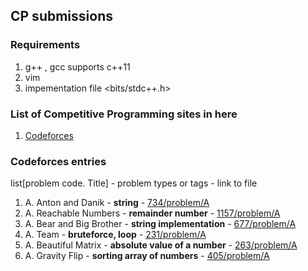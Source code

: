 ## CP submissions

### Requirements
1. g++ , gcc supports c++11
2. vim
3. impementation file <bits/stdc++.h>
### List of Competitive Programming sites in here
1. [Codeforces](https://github.com/blackchalk/games-cp#codeforces-entries)
### Codeforces entries
list[problem code. Title] - problem types or tags - link to file
1. A. Anton and Danik - **string** - [734/problem/A](practice-problems/codeforces/problem_734a.cpp)
2. A. Reachable Numbers - **remainder number** - [1157/problem/A](practice-problems/codeforces/problem_1157a.cpp)
3. A. Bear and Big Brother - **string implementation** - [677/problem/A](https://github.com/blackchalk/games-cp/blob/master/practice-problems/codeforces/problem_677a.cpp)
4. A. Team - **bruteforce, loop** - [231/problem/A](https://github.com/blackchalk/games-cp/blob/master/practice-problems/codeforces/problem_231a.cpp)
5. A. Beautiful Matrix -  **absolute value of a number** - [263/problem/A](https://github.com/blackchalk/games-cp/blob/master/practice-problems/codeforces/problem_263a.cpp)
6. A. Gravity Flip - **sorting array of numbers** -  [405/problem/A](https://github.com/blackchalk/games-cp/blob/master/practice-problems/codeforces/problem_405a.cpp)
